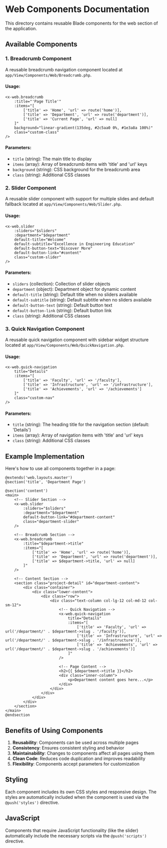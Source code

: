 # Web Components Documentation

This directory contains reusable Blade components for the web section of the application.

## Available Components

### 1. Breadcrumb Component

A reusable breadcrumb navigation component located at `app/View/Components/Web/Breadcrumb.php`.

#### Usage:
```blade
<x-web.breadcrumb 
    :title="'Page Title'"
    :items="[
        ['title' => 'Home', 'url' => route('home')],
        ['title' => 'Department', 'url' => route('department')],
        ['title' => 'Current Page', 'url' => null]
    ]"
    background="linear-gradient(135deg, #2c5aa0 0%, #1e3a8a 100%)"
    class="custom-class"
/>
```

#### Parameters:
- `title` (string): The main title to display
- `items` (array): Array of breadcrumb items with 'title' and 'url' keys
- `background` (string): CSS background for the breadcrumb area
- `class` (string): Additional CSS classes

### 2. Slider Component

A reusable slider component with support for multiple slides and default fallback located at `app/View/Components/Web/Slider.php`.

#### Usage:
```blade
<x-web.slider 
    :sliders="$sliders"
    :department="$department"
    default-title="Welcome"
    default-subtitle="Excellence in Engineering Education"
    default-button-text="Discover More"
    default-button-link="#content"
    class="custom-slider"
/>
```

#### Parameters:
- `sliders` (collection): Collection of slider objects
- `department` (object): Department object for dynamic content
- `default-title` (string): Default title when no sliders available
- `default-subtitle` (string): Default subtitle when no sliders available
- `default-button-text` (string): Default button text
- `default-button-link` (string): Default button link
- `class` (string): Additional CSS classes

### 3. Quick Navigation Component

A reusable quick navigation component with sidebar widget structure located at `app/View/Components/Web/QuickNavigation.php`.

#### Usage:
```blade
<x-web.quick-navigation 
    title="Details"
    :items="[
        ['title' => 'Faculty', 'url' => '/faculty'],
        ['title' => 'Infrastructure', 'url' => '/infrastructure'],
        ['title' => 'Achievements', 'url' => '/achievements']
    ]"
    class="custom-nav"
/>
```

#### Parameters:
- `title` (string): The heading title for the navigation section (default: 'Details')
- `items` (array): Array of navigation items with 'title' and 'url' keys
- `class` (string): Additional CSS classes

## Example Implementation

Here's how to use all components together in a page:

```blade
@extends('web.layouts.master')
@section('title', 'Department Page')

@section('content')
<main>
    <!-- Slider Section -->
    <x-web.slider 
        :sliders="$sliders"
        :department="$department"
        default-button-link="#department-content"
        class="department-slider"
    />

    <!-- Breadcrumb Section -->
    <x-web.breadcrumb 
        :title="$department->title"
        :items="[
            ['title' => 'Home', 'url' => route('home')],
            ['title' => 'Department', 'url' => route('department')],
            ['title' => $department->title, 'url' => null]
        ]"
    />

    <!-- Content Section -->
    <section class="project-detail" id="department-content">
        <div class="container">
            <div class="lower-content">
                <div class="row">
                    <div class="text-column col-lg-12 col-md-12 col-sm-12">
                        <!-- Quick Navigation -->
                        <x-web.quick-navigation 
                            title="Details"
                            :items="[
                                ['title' => 'Faculty', 'url' => url('/department/' . $department->slug . '/faculty')],
                                ['title' => 'Infrastructure', 'url' => url('/department/' . $department->slug . '/infrastructure')],
                                ['title' => 'Achievements', 'url' => url('/department/' . $department->slug . '/achievements')]
                            ]"
                        />

                        <!-- Page Content -->
                        <h2>{{ $department->title }}</h2>
                        <div class="inner-column">
                            <p>Department content goes here...</p>
                        </div>
                    </div>
                </div>
            </div>
        </div>
    </section>
</main>
@endsection
```

## Benefits of Using Components

1. **Reusability**: Components can be used across multiple pages
2. **Consistency**: Ensures consistent styling and behavior
3. **Maintainability**: Changes to components affect all pages using them
4. **Clean Code**: Reduces code duplication and improves readability
5. **Flexibility**: Components accept parameters for customization

## Styling

Each component includes its own CSS styles and responsive design. The styles are automatically included when the component is used via the `@push('styles')` directive.

## JavaScript

Components that require JavaScript functionality (like the slider) automatically include the necessary scripts via the `@push('scripts')` directive.
